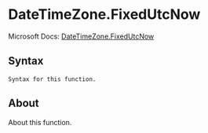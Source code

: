 ---
---

# DateTimeZone.FixedUtcNow

Microsoft Docs: [DateTimeZone.FixedUtcNow](https://docs.microsoft.com/en-us/powerquery-m/datetimezone-fixedutcnow)

## Syntax

```powerquery-m
Syntax for this function.
```

## About

About this function.

